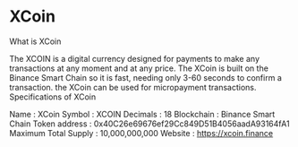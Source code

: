 # XCoin

What is XCoin

The XCOIN is a digital currency designed for payments to make any transactions at any moment and at any price. The XCoin is built on the Binance Smart Chain so it is fast, needing only 3-60 seconds to confirm a transaction. the XCoin can be used for micropayment transactions.
Specifications of XCoin

Name : XCoin
Symbol : XCOIN
Decimals : 18
Blockchain : Binance Smart Chain
Token address : 0x40C26e69676ef29Cc849D51B4056aadA93164fA1
Maximum Total Supply : 10,000,000,000
Website : https://xcoin.finance
